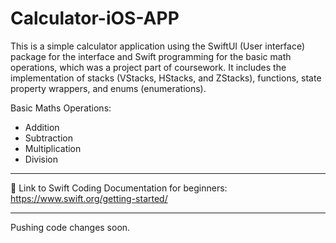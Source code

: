 # Calculator-iOS-APP

This is a simple calculator application using the SwiftUI (User interface) package for the interface and Swift programming for the basic math operations, which was a project part of coursework. It includes the implementation of stacks (VStacks, HStacks, and ZStacks), functions, state property wrappers, and enums (enumerations). 

Basic Maths Operations: 
* Addition 
* Subtraction 
* Multiplication 
* Division
----

🔗 Link to Swift Coding Documentation for beginners: 
https://www.swift.org/getting-started/

----
Pushing code changes soon. 

